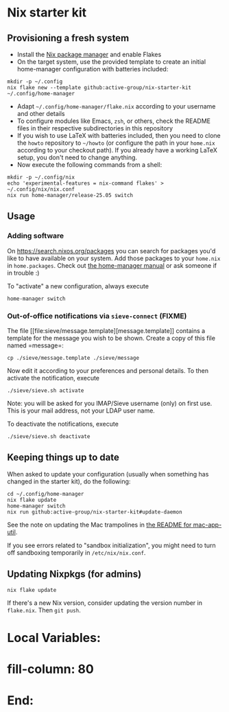 # Nix starter kit

## Provisioning a fresh system

- Install the [Nix package manager](https://nixos.org) and enable Flakes
- On the target system, use the provided template to create an initial
  home-manager configuration with batteries included:

```shell
mkdir -p ~/.config
nix flake new --template github:active-group/nix-starter-kit ~/.config/home-manager
```

- Adapt `~/.config/home-manager/flake.nix` according to your username and other
  details
- To configure modules like Emacs, `zsh`, or others, check the README files in
  their respective subdirectories in this repository
- If you wish to use LaTeX with batteries included, then you need to clone the
  `howto` repository to `~/howto` (or configure the path in your `home.nix` according
  to your checkout path). If you already have a working LaTeX setup, you don't
  need to change anything.
- Now execute the following commands from a shell:

```shell
mkdir -p ~/.config/nix
echo 'experimental-features = nix-command flakes' > ~/.config/nix/nix.conf
nix run home-manager/release-25.05 switch
```

## Usage

### Adding software

On https://search.nixos.org/packages you can search for packages you'd like to
have available on your system. Add those packages to your `home.nix` in
`home.packages`. Check out [the home-manager
manual](https://nix-community.github.io/home-manager/) or ask someone if in
trouble :)

To "activate" a new configuration, always execute

```shell
home-manager switch
```

### Out-of-office notifications via `sieve-connect` (FIXME)

The file [[file:sieve/message.template][message.template]] contains a template for the message you wish to be
shown. Create a copy of this file named =message=:

```shell
cp ./sieve/message.template ./sieve/message
```

Now edit it according to your preferences and personal details. To then activate
the notification, execute

```shell
./sieve/sieve.sh activate
```

Note: you will be asked for you IMAP/Sieve username (only) on first use. This is
your mail address, not your LDAP user name.

To deactivate the notifications, execute

```shell
./sieve/sieve.sh deactivate
```

## Keeping things up to date

When asked to update your configuration (usually when something has changed in
the starter kit), do the following:

```shell
cd ~/.config/home-manager
nix flake update
home-manager switch
nix run github:active-group/nix-starter-kit#update-daemon
```

See the note on updating the Mac trampolines in
[the README for mac-app-util](file:modules/mac-app-util/README.org::*mac-app-util).

If you see errors related to "sandbox initialization", you might need to turn
off sandboxing temporarily in `/etc/nix/nix.conf`.

## Updating Nixpkgs (for admins)

```shell
nix flake update
```

If there's a new Nix version, consider updating the version number in
`flake.nix`. Then `git push`.

# Local Variables:
# fill-column: 80
# End:
